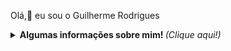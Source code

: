 Olá,👋 eu sou o Guilherme Rodrigues 

 <p align="center">
<details> <p align="center">
	<summary> <b> Algumas informações sobre mim! </b> <i>(Clique aqui!)</i> </summary>
<br>
	
![Guilherme Rodrigues github stats](https://github-readme-stats.vercel.app/api?username=GuilhermeRodriguesSantos&theme=react&show_icons=true)
	
![Top Langs](https://github-readme-stats.vercel.app/api/top-langs/?username=GuilhermeRodriguesSantos&layout=compact&theme=react&show)
	
 ![Snake animation](https://github.com/GuilhermeRodriguesSantos/GuilhermeRodriguesSantos/blob/output/github-contribution-grid-snake.svg) 
